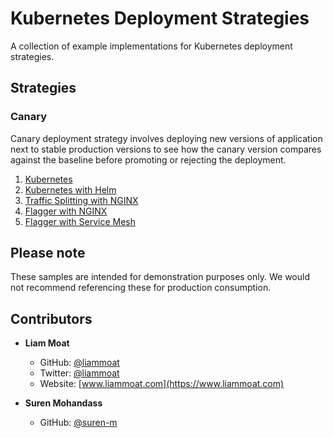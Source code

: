 # Kubernetes Deployment Strategies

A collection of example implementations for Kubernetes deployment strategies.

## Strategies

### Canary
Canary deployment strategy involves deploying new versions of application next to stable production versions to see how the canary version compares against the baseline before promoting or rejecting the deployment. 

1. [Kubernetes](./strategies/canary/01-kubernetes)
2. [Kubernetes with Helm](./strategies/canary/02-kubernetes-with-helm)
3. [Traffic Splitting with NGINX](./strategies/canary/03-traffic-splitting-with-nginx)
4. [Flagger with NGINX](./strategies/canary/04-flagger-with-nginx)
5. [Flagger with Service Mesh](./strategies/canary/05-flagger-with-servicemesh)

## Please note
These samples are intended for demonstration purposes only. We would not recommend referencing these for production consumption.

## Contributors

* **Liam Moat**

    * GitHub: [@liammoat](https://github.com/liammoat)
    * Twitter: [@liammoat](https://www.twitter.com/liammoat)
    * Website: [www.liammoat.com](https://www.liammoat.com)

* **Suren Mohandass**

    * GitHub: [@suren-m](https://github.com/suren-m)
